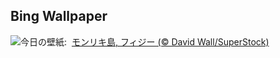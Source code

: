 ## Bing Wallpaper
![](https://www.bing.com/th?id=OHR.MonurikiFiji_JA-JP7889877935_UHD.jpg&w=1000)今日の壁紙: &nbsp;[モンリキ島, フィジー (© David Wall/SuperStock)](https://www.bing.com/th?id=OHR.MonurikiFiji_JA-JP7889877935_UHD.jpg)
<br><br/>
